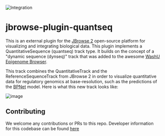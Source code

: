 ![Integration](https://github.com/elliothershberg/jbrowse-plugin-quantseq/workflows/Integration/badge.svg?branch=main)

# jbrowse-plugin-quantseq

This is an external plugin for the [JBrowse 2](https://jbrowse.org/jb2/)
open-source platform for visualizing and integrating biological data.
This plugin implements a QuantitativeSequence (quantseq) track type. It builds on the concept of a "dynamic sequence (dynseq)" track that was added to the
awesome [WashU Epigenome Browser](http://epigenomegateway.wustl.edu/).

This track combines the QuantitativeTrack and the ReferenceSequenceTrack from
JBrowse 2 in order to visualize quantitative data for regulatory genomics at
base-resolution, such as the predictions of the [BPNet](https://github.com/kundajelab/bpnet) model. Here is what this new track looks like:

![image](https://user-images.githubusercontent.com/19295181/113226964-4a7cf000-9246-11eb-86f2-b7fb9645c8d8.png)

## Contributing

We welcome any contributions or PRs to this repo. Developer information for this
codebase can be found [here](https://github.com/elliothershberg/jbrowse-plugin-quantseq/blob/main/CONTRIBUTING.md)
